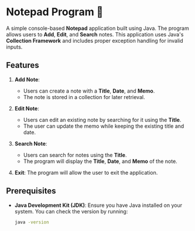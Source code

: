 # Notepad Program 📝

A simple console-based **Notepad** application built using Java. The program allows users to **Add**, **Edit**, and **Search** notes. This application uses Java's **Collection Framework** and includes proper exception handling for invalid inputs.

## Features

1. **Add Note**:
   - Users can create a note with a **Title**, **Date**, and **Memo**.
   - The note is stored in a collection for later retrieval.

2. **Edit Note**:
   - Users can edit an existing note by searching for it using the **Title**.
   - The user can update the memo while keeping the existing title and date.

3. **Search Note**:
   - Users can search for notes using the **Title**.
   - The program will display the **Title**, **Date**, and **Memo** of the note.

4. **Exit**: The program will allow the user to exit the application.

## Prerequisites

- **Java Development Kit (JDK)**: Ensure you have Java installed on your system. You can check the version by running:
  ```bash
  java -version
